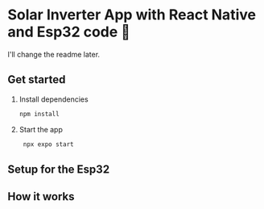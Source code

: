# Solar Inverter App with React Native and Esp32 code 👋

I'll change the readme later.

## Get started

1. Install dependencies

   ```bash
   npm install
   ```

2. Start the app

   ```bash
    npx expo start
   ```


## Setup for the Esp32

## How it works
